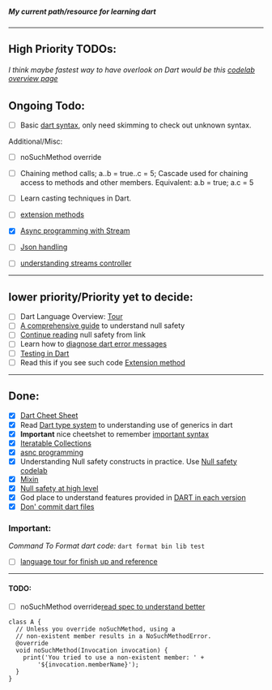 ##### My current path/resource for learning dart
---
## High Priority TODOs:

######  I think maybe fastest way to have overlook on Dart would be this [codelab overview page](https://dart.dev/codelabs)

Ongoing Todo:
---
- [ ] Basic [dart syntax](https://dart.dev/samples), only need skimming to check out unknown syntax.

Additional/Misc:
- [ ] noSuchMethod override
- [ ] Chaining method calls;  a..b = true..c = 5;  Cascade used for chaining access to methods and other members. Equivalent: a.b = true; a.c = 5
- [ ] Learn casting techniques in Dart.
- [ ] [extension methods](https://dart.dev/guides/language/extension-methods)
- [x] [Async programming with Stream](https://dart.dev/tutorials/language/streams)
- [ ] [Json handling](https://dart.dev/guides/json)

- [ ] [understanding streams controller](https://dart.dev/articles/libraries/creating-streams)

---

## lower priority/Priority yet to decide:

- [ ] Dart Language Overview: [Tour](https://dart.dev/guides/language/language-tour)
- [ ] [A comprehensive guide](https://dart.dev/null-safety/understanding-null-safety#top-and-bottom) to understand null
  safety
- [ ] [Continue reading](https://dart.dev/null-safety/understanding-null-safety#never-for-unreachable-code) null safety
  from link
- [ ] Learn how to [diagnose dart error messages](https://dart.dev/tools/diagnostic-messages#glossary)
-[ ] [Testing in Dart](https://dart.dev/guides/testing)
-[ ] Read this if you see such code [Extension method](https://dart.dev/guides/language/extension-methods)

---


## Done:
- [x] [Dart Cheet Sheet](https://dart.dev/codelabs/dart-cheatsheet)
- [x] Read [Dart type system](https://dart.dev/guides/language/type-system) to understanding use of generics in dart
- [x] **Important** nice cheetshet to remember [important syntax](https://dart.dev/guides/language/cheatsheet)
- [x] [Iteratable Collections](https://dart.dev/codelabs/iterables)
- [x] [asnc programming](https://dart.dev/codelabs/async-await)
- [x] Understanding Null safety constructs in practice. Use [Null safety codelab](https://dart.dev/codelabs/null-safety)
- [x] [Mixin](https://dart.dev/guides/language/language-tour#adding-features-to-a-class-mixins)
- [x] [Null safety at high level](https://dart.dev/null-safety)
- [x] God place to understand features provided in [DART in each version](https://dart.dev/guides/language/evolution)
- [x] [Don' commit dart files](https://dart.dev/guides/libraries/private-files)

### Important:
*Command To Format dart code:* `dart format bin lib test`
- [ ] [language tour for finish up and reference](https://dart.dev/guides/language/language-tour)

---
#### TODO:


- [ ] noSuchMethod override[read spec to understand better](https://github.com/dart-lang/sdk/blob/master/docs/language/informal/nosuchmethod-forwarding.md)
````
class A {
  // Unless you override noSuchMethod, using a
  // non-existent member results in a NoSuchMethodError.
  @override
  void noSuchMethod(Invocation invocation) {
    print('You tried to use a non-existent member: ' +
        '${invocation.memberName}');
  }
}
````


